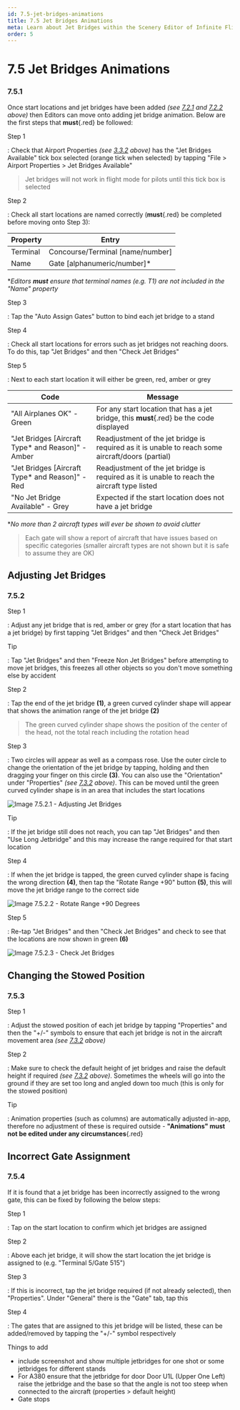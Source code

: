 ```yaml
---
id: 7.5-jet-bridges-animations
title: 7.5 Jet Bridges Animations
meta: Learn about Jet Bridges within the Scenery Editor of Infinite Flight.
order: 5
---
```




# 7.5 Jet Bridges Animations 



### 7.5.1

Once start locations and jet bridges have been added *(see [7.2.1](/guide/scenery-editor-manual/7.-objects/7.2-selection-and-placement#7.2.1) and [7.2.2](/guide/scenery-editor-manual/7.-objects/7.2-selection-and-placement#7.2.2) above)* then Editors can move onto adding jet bridge animation. Below are the first steps that **must**{.red} be followed:



Step 1

: Check that Airport Properties *(see [3.3.2](/guide/scenery-editor-manual/3.-getting-started/3.3-airport-properties#3.3.2) above)* has the "Jet Bridges Available" tick box selected (orange tick when selected) by tapping "File > Airport Properties > Jet Bridges Available"



> Jet bridges will not work in flight mode for pilots until this tick box is selected



Step 2

: Check all start locations are named correctly (**must**{.red} be completed before moving onto Step 3):



| Property | Entry                            |
| -------- | -------------------------------- |
| Terminal | Concourse/Terminal [name/number] |
| Name     | Gate [alphanumeric/number]*      |

**Editors **must** ensure that terminal names (e.g. T1) are not included in the "Name" property*



Step 3

: Tap the "Auto Assign Gates" button to bind each jet bridge to a stand



Step 4

: Check all start locations for errors such as jet bridges not reaching doors. To do this, tap "Jet Bridges" and then "Check Jet Bridges"



Step 5

: Next to each start location it will either be green, red, amber or grey



| Code                                              | Message                                                      |
| ------------------------------------------------- | ------------------------------------------------------------ |
| "All Airplanes OK" - Green                        | For any start location that has a jet bridge, this **must**{.red} be the code displayed |
| "Jet Bridges [Aircraft Type* and Reason]" - Amber | Readjustment of the jet bridge is required as it is unable to reach some aircraft/doors (partial) |
| "Jet Bridges [Aircraft Type* and Reason]" - Red   | Readjustment of the jet bridge is required as it is unable to reach the aircraft type listed |
| "No Jet Bridge Available" - Grey                  | Expected if the start location does not have a jet bridge    |

**No more than 2 aircraft types will ever be shown to avoid clutter*



> Each gate will show a report of aircraft that have issues based on specific categories (smaller aircraft types are not shown but it is safe to assume they are OK)



## Adjusting Jet Bridges

### 7.5.2

Step 1

: Adjust any jet bridge that is red, amber or grey (for a start location that has a jet bridge) by first tapping "Jet Bridges" and then "Check Jet Bridges"



Tip

: Tap "Jet Bridges" and then "Freeze Non Jet Bridges" before attempting to move jet bridges, this freezes all other objects so you don't move something else by accident



Step 2

: Tap the end of the jet bridge **(1)**, a green curved cylinder shape will appear that shows the animation range of the jet bridge **(2)**



> The green curved cylinder shape shows the position of the center of the head, not the total reach including the rotation head



Step 3

: Two circles will appear as well as a compass rose. Use the outer circle to change the orientation of the jet bridge by tapping, holding and then dragging your finger on this circle **(3)**. You can also use the "Orientation" under "Properties" *(see [7.3.2](/guide/scenery-editor-manual/7.-objects/7.3-properties#7.3.2) above)*. This can be moved until the green curved cylinder shape is in an area that includes the start locations



![Image 7.5.2.1 - Adjusting Jet Bridges](_images/manual/frames/7.5.2.1.png)



Tip

: If the jet bridge still does not reach, you can tap "Jet Bridges" and then "Use Long Jetbridge" and this may increase the range required for that start location



Step 4

: If when the jet bridge is tapped, the green curved cylinder shape is facing the wrong direction **(4)**, then tap the "Rotate Range +90" button **(5)**, this will move the jet bridge range to the correct side



![Image 7.5.2.2 - Rotate Range +90 Degrees](_images/manual/frames/7.5.2.2.png)



Step 5

: Re-tap "Jet Bridges" and then "Check Jet Bridges" and check to see that the locations are now shown in green **(6)**



![Image 7.5.2.3 - Check Jet Bridges](_images/manual/frames/7.5.2.3.png)



## Changing the Stowed Position

### 7.5.3

Step 1

: Adjust the stowed position of each jet bridge by tapping "Properties" and then the "+/-" symbols to ensure that each jet bridge is not in the aircraft movement area *(see [7.3.2](/guide/scenery-editor-manual/7.-objects/7.3-properties#7.3.2) above)*



Step 2

: Make sure to check the default height of jet bridges and raise the default height if required *(see [7.3.2](/guide/scenery-editor-manual/7.-objects/7.3-properties#7.3.2) above)*. Sometimes the wheels will go into the ground if they are set too long and angled down too much (this is only for the stowed position)



Tip

: Animation properties (such as columns) are automatically adjusted in-app, therefore no adjustment of these is required outside - **"Animations" must not be edited under any circumstances**{.red}



## Incorrect Gate Assignment

### 7.5.4

If it is found that a jet bridge has been incorrectly assigned to the wrong gate, this can be fixed by following the below steps:



Step 1

: Tap on the start location to confirm which jet bridges are assigned



Step 2

: Above each jet bridge, it will show the start location the jet bridge is assigned to (e.g. "Terminal 5/Gate 515")



Step 3

: If this is incorrect, tap the jet bridge required (if not already selected), then "Properties". Under "General" there is the "Gate" tab, tap this



Step 4

: The gates that are assigned to this jet bridge will be listed, these can be added/removed by tapping the "+/-" symbol respectively











Things to add

- include screenshot and show multiple jetbridges for one shot or some jetbridges for different stands
- For A380 ensure that the jetbridge for door Door U1L (Upper One Left) raise the jetbridge and the base so that the angle is not too steep when connected to the aircraft (properties > default height)
- Gate stops
